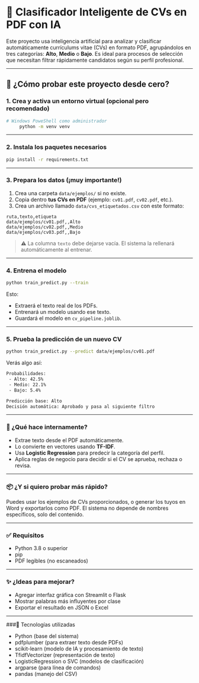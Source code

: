 
# 🧠 Clasificador Inteligente de CVs en PDF con IA

Este proyecto usa inteligencia artificial para analizar y clasificar automáticamente currículums vitae (CVs) en formato PDF, agrupándolos en tres categorías: **Alto**, **Medio** o **Bajo**. Es ideal para procesos de selección que necesitan filtrar rápidamente candidatos según su perfil profesional.

---

## 🚀 ¿Cómo probar este proyecto desde cero?

### 1. Crea y activa un entorno virtual (opcional pero recomendado)

```bash
# Windows PoweShell como administrador
     python -m venv venv
```

---

### 2. Instala los paquetes necesarios

```bash
pip install -r requirements.txt
```

---

### 3. Prepara los datos (¡muy importante!)

1. Crea una carpeta `data/ejemplos/` si no existe.
2. Copia dentro **tus CVs en PDF** (ejemplo: `cv01.pdf`, `cv02.pdf`, etc.).
3. Crea un archivo llamado `data/cvs_etiquetados.csv` con este formato:

```csv
ruta,texto,etiqueta
data/ejemplos/cv01.pdf,,Alto
data/ejemplos/cv02.pdf,,Medio
data/ejemplos/cv03.pdf,,Bajo
```

> ⚠️ La columna `texto` debe dejarse vacía. El sistema la rellenará automáticamente al entrenar.

---

### 4. Entrena el modelo

```bash
python train_predict.py --train
```

Esto:

* Extraerá el texto real de los PDFs.
* Entrenará un modelo usando ese texto.
* Guardará el modelo en `cv_pipeline.joblib`.

---

### 5. Prueba la predicción de un nuevo CV 

```bash
python train_predict.py --predict data/ejemplos/cv01.pdf
```

Verás algo así:

```txt
Probabilidades:
 - Alto: 42.5%
 - Medio: 22.1%
 - Bajo: 5.4%

Predicción base: Alto
Decisión automática: Aprobado y pasa al siguiente filtro
```

---

### 🧪 ¿Qué hace internamente?

* Extrae texto desde el PDF automáticamente.
* Lo convierte en vectores usando **TF-IDF**.
* Usa **Logistic Regression** para predecir la categoría del perfil.
* Aplica reglas de negocio para decidir si el CV se aprueba, rechaza o revisa.

---

### 📦 ¿Y si quiero probar más rápido?

Puedes usar los ejemplos de CVs proporcionados, o generar los tuyos en Word y exportarlos como PDF. El sistema no depende de nombres específicos, solo del contenido.

---

### ✅ Requisitos

* Python 3.8 o superior
* pip
* PDF legibles (no escaneados)

---

### ✨ ¿Ideas para mejorar?

* Agregar interfaz gráfica con Streamlit o Flask
* Mostrar palabras más influyentes por clase
* Exportar el resultado en JSON o Excel

---

###🧩 Tecnologías utilizadas
* Python (base del sistema)
* pdfplumber (para extraer texto desde PDFs)
* scikit-learn (modelo de IA y procesamiento de texto)
* TfidfVectorizer (representación de texto)
* LogisticRegression o SVC (modelos de clasificación)
* argparse (para línea de comandos)
* pandas (manejo del CSV)
